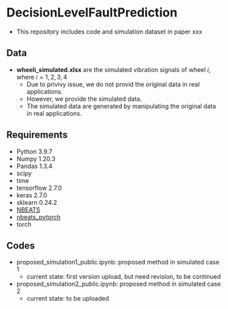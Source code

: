 # DecisionLevelFaultPrediction
- This repository includes code and simulation dataset in paper xxx

## Data
- __wheeli_simulated.xlsx__ are the simulated vibration signals of wheel $i$, where $i=1,2,3,4$
  - Due to privivy issue, we do not provid the original data in real applications. 
  - However, we provide the simulated data.
  - The simulated data are generated by manipulating the original data in real applications.

## Requirements
- Python 3.9.7
- Numpy 1.20.3
- Pandas 1.3.4
- scipy
- time
- tensorflow 2.7.0
- keras 2.7.0
- sklearn 0.24.2
- [NBEATS](https://pypi.org/project/NBEATS/)
- [nbeats_pytorch](https://pytorch-forecasting.readthedocs.io/en/stable/tutorials/ar.html)
- torch


## Codes
- proposed_simulation1_public.ipynb: proposed method in simulated case 1 
  - current state: first version upload, but need revision, to be continued 
- proposed_simulation2_public.ipynb: proposed method in simulated case 2
  - current state: to be uploaded
